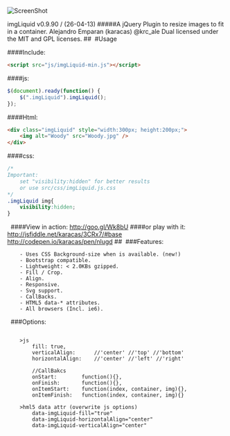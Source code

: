 ![ScreenShot](https://raw.github.com/karacas/imgLiquid/master/examples/logoimgliquid.png)

imgLiquid v0.9.90 / (26-04-13)
#####A jQuery Plugin to resize images to fit in a container.
Alejandro Emparan (karacas) @krc_ale
Dual licensed under the MIT and GPL licenses.
## 
#Usage

####Include:
```html
<script src="js/imgLiquid-min.js"></script>
```

####js:
```js
$(document).ready(function() {
	$(".imgLiquid").imgLiquid();
});
```

####Html:
```html
<div class="imgLiquid" style="width:300px; height:200px;">
	<img alt="Woody" src="Woody.jpg" />
</div>
```

####css:
```css
/*
Important:
	set "visibility:hidden" for better results
	or use src/css/imgLiquid.js.css
*/
.imgLiquid img{
    visibility:hidden;
}
```
 
####View in action:
http://goo.gl/Wk8bU
####or play with it:
http://jsfiddle.net/karacas/3CRx7/#base
http://codepen.io/karacas/pen/nlugd
## 
###Features:
```
	- Uses CSS Background-size when is available. (new!)
    - Bootstrap compatible.
    - Lightweight: < 2.0KBs gzipped.
	- Fill / Crop.
    - Align.
	- Responsive.
	- Svg support.
	- CallBacks.
    - HTML5 data-* attributes.
	- All browsers (Incl. ie6).
```
 
###Options:
```

    >js
        fill: true,
        verticalAlign:      //'center' //'top' //'bottom'
        horizontalAlign:    //'center' //'left' //'right'

        //CallBakcs
        onStart:        function(){},
        onFinish:       function(){},
        onItemStart:    function(index, container, img){},
        onItemFinish:   function(index, container, img){}

    >hml5 data attr (overwrite js options)
        data-imgLiquid-fill="true"
        data-imgLiquid-horizontalAlign="center"
        data-imgLiquid-verticalAlign="center"

```